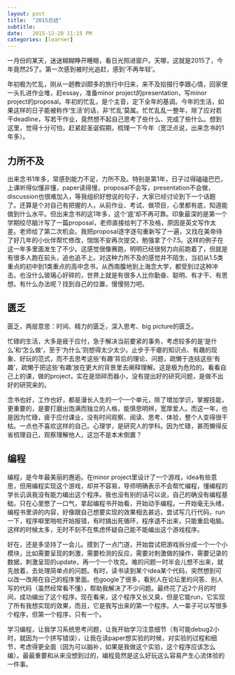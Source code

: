 ```yaml
---
layout: post
title:  "2015总结"
subtitle: 
date:   2015-12-28 11:15 PM
categories: [learner]
---
```


一月份的某天，迷迷糊糊睁开睡眼，看日光照进窗户。天哪，这就是2015了，今年竟然25了。第一次感到被时光追赶，感到‘不再年轻’。

年初极为忙乱，刚从一趟教训颇多的旅行中归来，来不及拾掇行李跟心情，回家便一头扎进作业堆，赶essay，准备minor project的presentation，写minor project的proposal。年初的忙乱，是个主音，定下全年的基调。今年的生活，如果这样的日子能被称作‘生活’的话，非‘忙乱’莫属。忙忙乱乱一整年，除了应对若干deadline，写若干作业，竟然想不起自己思考了些什么、完成了些什么。想到这里，觉得十分可怕，赶紧趁圣诞假期，梳理一下今年（宽泛点说，出来念书的1年多）。

## 力所不及
出来念书1年多，常感到能力不足，力所不及。特别是第1年，日子过得磕磕巴巴，上课听得似懂非懂，paper读得慢，proposal不会写，presentation不会做，discussion也很难加入，等我组织好想说的句子，大家已经讨论到下一个话题了。还算是个对自己有把握的人，从前作业、考试、做项目，心里都有底，知道能做到什么水平。但出来念书的这1年多，这个‘底’却不再可靠。印象最深的是第一个学期绞尽脑汁写了一篇proposal，老师直接给判了不及格，原因是英文写作太差。老师给了第二次机会。我把proposal逐字逐句重新写了一遍，又找在美帝待了好几年的小伙伴帮忙修改，惴惴不安再次提交，勉强拿了个7.5。这样的例子在这一年多里面发生了不少。这感觉很像赛跑，明明已经很努力向前跑着了，但就是有很多人跑在前头，追也追不上。对这种力所不及的感觉并不陌生，当初从1.5类重点的初中到1类重点的高中念书，从西南腹地到上海念大学，都受到过这种冲击。也没什么玻璃心好碎的，世界上就是有很多人比你勤奋、聪明、有才干、有思想。有什么办法呢？找到自己的位置，慢慢努力吧。

## 匮乏
匮乏，两层意思：时间、精力的匮乏，深入思考、big picture的匮乏。

忙碌的生活，大多是疲于应付，急于解决当前要紧的事务，考虑较多的是‘是什么’和‘怎么做’，至于‘为什么’则想得太少太少。止步于干瘪的知识点、有趣的现象、好玩的范式，而不去思考这些‘有趣’背后的理论、问题，疏懒于连结这些‘有趣’，疏懒于把这些‘有趣’放在更大的背景里去阐释理解。这是极为危险的。看看自己上的课，做的project，实在是琐碎而器小，没有提出好的研究问题，是做不出好的研究来的。

念书也好，工作也好，都是漫长人生的一个一个单元，除了增加学识，掌握技能，更重要的，是要打磨出饱满而独立的人格，能慎思明辨，宽厚爱人。而这一年，也是因为忙碌，疲于应付课业，没有时间观察、阅读、思考、体验，整个人变得很干枯。一点也不喜欢这样的自己。心理学，是研究人的学科。因为忙碌，甚而懒得反省梳理自己，观察理解他人，这岂不是本末倒置？


## 编程
编程，是今年最美丽的邂逅。在minor project里设计了一个游戏，idea有些意思，但用编程实现这个游戏，却并不容易，导师明确表示不会帮忙编程，懂编程的学长讥讽我没有能力编出这个程序。我也没有别的话可以说，自己的确没有编程基础，只在心里憋了一口气，拿起编程书开始看，开始动手编程。一开始毫无头绪，编程书里讲的内容，好像跟自己想要实现的效果相去甚远，尝试写几行代码，run一下，程序噼里啪啦开始报错，有时搞出死循环，程序退不出来，只能重启电脑。这样的时候太多，无时不刻不在焦虑怀疑自己能不能编出这个游戏程序。  

好在，还是多坚持了一会儿。摸到了一点门道，开始尝试把游戏拆分成一个一个小模块，比如需要呈现的刺激，需要检测的反应，需要对刺激做的操作，需要记录的数据，刺激呈现的update，再一个一个攻克。难的问题一时半会儿想不出来，就先放着，去处理简单点的问题。有时，读书读到某个idea某个代码，突然想到可以改一改用在自己的程序里面。也google了很多，看别人在论坛里的问答、别人写的代码（虽然经常看不懂），帮助我解决了不少问题。最终花了近2个月的时间，成功编出了这个程序。现在看来，这个程序又长又臭，但是它能run，它实现了所有我想实现的效果，而且，它是我写出来的第一个程序。人一辈子可以写很多个程序，但第一个程序，只有一个。

学习编程，让我学习系统思考问题，让我开始学习注意细节（有可能debug2小时，就因为一个拼写错误），让我在读paper想实验的时候，对实验的过程和细节，考虑得更全面（因为可以脑补，如果是我做这个实验，这个程序应该怎么编）。最最重要和从来没想到过的，编程竟然是这么好玩这么容易产生心流体验的一件事。
